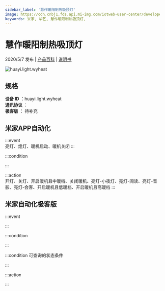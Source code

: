 ```yaml
---
sidebar_label: '慧作暖阳制热吸顶灯'
image: https://cdn.cnbj1.fds.api.mi-img.com/iotweb-user-center/developer_16790711352544ujLwUHp.png?GalaxyAccessKeyId=AKVGLQWBOVIRQ3XLEW&Expires=9223372036854775807&Signature=crQ9s3PXEJ9Kzaj4xtNRrdTEY+0=
keywords: 米家, 华艺, 慧作暖阳制热吸顶灯, 
---
```

# 慧作暖阳制热吸顶灯

2020/5/7 发布 | [产品百科](https://home.mi.com/webapp/content/baike/product/index.html?model=huayi.light.wyheat/) | [说明书](https://home.mi.com/views/introduction.html?model=huayi.light.wyheat&region=cn)

![huayi.light.wyheat](https://cdn.cnbj1.fds.api.mi-img.com/iotweb-user-center/developer_16790711352544ujLwUHp.png?GalaxyAccessKeyId=AKVGLQWBOVIRQ3XLEW&Expires=9223372036854775807&Signature=crQ9s3PXEJ9Kzaj4xtNRrdTEY+0=)

## 规格  
> 
**设备 ID** ：huayi.light.wyheat  
**通讯协议** ：  
**极客版**  ： 待补充 


## 米家APP自动化  

:::event  
亮灯、熄灯、暖机启动、暖机关闭
:::

:::condition  

:::

:::action   
开灯、关灯、开启暖机且中暖档、关闭暖机、亮灯-小夜灯、亮灯-阅读、亮灯-音影、亮灯-会客、开启暖机且低暖档、开启暖机且高暖档
:::

## 米家自动化极客版  

:::event  

:::

:::condition  

:::

:::condition 可查询的状态条件  

:::

:::action  

:::

        
